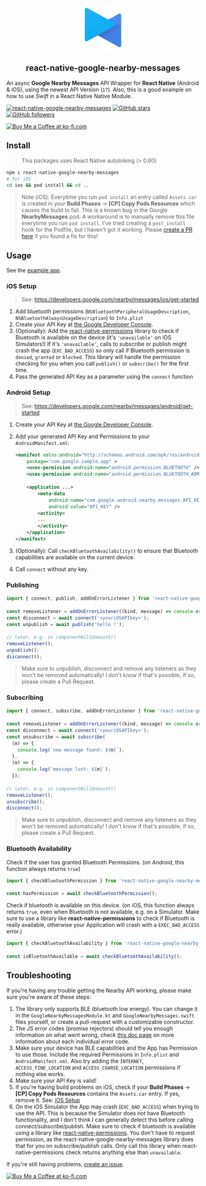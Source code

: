 <p align="center">
  <img src="img/nearby-messages-icon.png" height="120" />
  <h2 align="center">react-native-google-nearby-messages</h2>
</p>

An async **Google Nearby Messages** API Wrapper for **React Native** (Android & iOS), using the newest API Version (`17`). Also, this is a good example on how to use _Swift_ in a React Native Native Module.

[![react-native-google-nearby-messages](https://badge.fury.io/js/react-native-google-nearby-messages.svg)](https://badge.fury.io/js/react-native-google-nearby-messages)
[![GitHub stars](https://img.shields.io/github/stars/mrousavy/react-native-google-nearby-messages.svg?style=social&label=Star&maxAge=2592000)](https://GitHub.com/mrousavy/react-native-google-nearby-messages/stargazers/)
[![GitHub followers](https://img.shields.io/github/followers/mrousavy.svg?style=social&label=Follow&maxAge=2592000)](https://github.com/mrousavy?tab=followers)

<a href='https://ko-fi.com/F1F8CLXG' target='_blank'><img height='36' style='border:0px;height:36px;' src='https://az743702.vo.msecnd.net/cdn/kofi2.png?v=0' border='0' alt='Buy Me a Coffee at ko-fi.com' /></a>

## Install

> This packages uses React Native autolinking (> 0.60)

```sh
npm i react-native-google-nearby-messages
# for iOS
cd ios && pod install && cd ..
```

> Note (iOS): Everytime you run `pod install` an entry called `Assets.car` is created in your **Build Phases** -> **[CP] Copy Pods Resources** which causes the build to fail. This is a known bug in the Google **NearbyMessages** pod. A workaround is to manually remove this file everytime you run `pod install`. I've tried creating a `post_install` hook for the Podfile, but I haven't got it working. Please [create a PR here](https://github.com/mrousavy/react-native-google-nearby-messages/pulls) if you found a fix for this!

## Usage

See the [example app](example/).

### iOS Setup

> See: https://developers.google.com/nearby/messages/ios/get-started

1. Add bluetooth permissions (`NSBluetoothPeripheralUsageDescription`, `NSBluetoothAlwaysUsageDescription`) to `Info.plist`
2. Create your API Key at [the Google Developer Console](https://console.developers.google.com/flows/enableapi?apiid=copresence&keyType=CLIENT_SIDE_IOS&reusekey=true).
3. (Optionally): Add the [react-native-permissions](https://github.com/react-native-community/react-native-permissions) library to check if Bluetooth is available on the device (it's `'unavailable'` on iOS Simulators!) If it's `'unavailable'`, calls to subscribe or publish might crash the app (`EXC_BAD_ACCESS`) so only call if Bluetooth permission is `denied`, `granted` or `blocked`. This library will handle the permission checking for you when you call `publish()` or `subscribe()` for the first time.
4. Pass the generated API Key as a parameter using the `connect` function

### Android Setup

> See: https://developers.google.com/nearby/messages/android/get-started

1. Create your API Key at [the Google Developer Console](https://console.developers.google.com/flows/enableapi?apiid=copresence&keyType=CLIENT_SIDE_ANDROID&reusekey=true).
2. Add your generated API Key and Permissions to your `AndroidManifest.xml`:

    ```xml
    <manifest xmlns:android="http://schemas.android.com/apk/res/android"
        package="com.google.sample.app" >
        <uses-permission android:name="android.permission.BLUETOOTH" />
        <uses-permission android:name="android.permission.BLUETOOTH_ADMIN" />

        <application ...>
            <meta-data
                android:name="com.google.android.nearby.messages.API_KEY"
                android:value="API_KEY" />
            <activity>
            ...
            </activity>
        </application>
    </manifest>
    ```

3. (Optionally): Call `checkBluetoothAvailability()` to ensure that Bluetooth capabilities are available on the current device.
4. Call `connect` without any key.

### Publishing

```ts
import { connect, publish, addOnErrorListener } from 'react-native-google-nearby-messages';

const removeListener = addOnErrorListener((kind, message) => console.error(`${kind}: ${message}`));
const disconnect = await connect('<youriOSAPIkey>');
const unpublish = await publish('hello !');

// later, e.g. in componentWillUnmount()
removeListener();
unpublish();
disconnect();
```

> Make sure to unpublish, disconnect and remove any listeners as they won't be removed automatically! I don't know if that's possible, if so, please create a Pull Request.

### Subscribing

```ts
import { connect, subscribe, addOnErrorListener } from 'react-native-google-nearby-messages';

const removeListener = addOnErrorListener((kind, message) => console.error(`${kind}: ${message}`));
const disconnect = await connect('<youriOSAPIkey>');
const unsubscribe = await subscribe(
  (m) => {
    console.log(`new message found: ${m}`);
  },
  (m) => {
    console.log(`message lost: ${m}`);
  });

// later, e.g. in componentWillUnmount()
removeListener();
unsubscribe();
disconnect();
```

> Make sure to unpublish, disconnect and remove any listeners as they won't be removed automatically! I don't know if that's possible, if so, please create a Pull Request.

### Bluetooth Availability

Check if the user has granted Bluetooth Permissions. (on Android, this function always returns `true`)

```ts
import { checkBluetoothPermission } from 'react-native-google-nearby-messages';

const hasPermission = await checkBluetoothPermission();
```

Check if bluetooth is available on this device. (on iOS, this function always returns `true`, even when Bluetooth is not available, e.g. on a Simulator. Make sure to use a library like **react-native-permissions** to check if Bluetooth is really available, otherwise your Application will crash with a `EXEC_BAD_ACCESS` error.)

```ts
import { checkBluetoothAvailability } from 'react-native-google-nearby-messages';

const isBluetoothAvailable = await checkBluetoothAvailability();
```

## Troubleshooting

If you're having any trouble getting the Nearby API working, please make sure you're aware of these steps:

1. The library only supports BLE (bluetooth low energy). You can change it in the `GoogleNearbyMessagesModule.kt` and `GoogleNearbyMessages.swift` files yourself, or create a pull-request with a customizable constructor.
2. The JS error codes (promise rejectors) should tell you enough information on what went wrong, check [this doc page](https://developers.google.com/android/reference/com/google/android/gms/nearby/messages/NearbyMessagesStatusCodes) on more information about each individual error code.
3. Make sure your device has BLE capabilities and the App has Permission to use those. Include the required Permissions in `Info.plist` and `AndroidManifest.xml`. Also try adding the `INTERNET`, `ACCESS_FINE_LOCATION` and `ACCESS_COARSE_LOCATION` permissions if nothing else works.
4. Make sure your API Key is valid!
5. If you're having build problems on iOS, check if your **Build Phases** -> **[CP] Copy Pods Resources** contains the `Assets.car` entry. If yes, remove it. See: [iOS Setup](#ios-setup)
6. On the iOS Simulator the App may crash (`EXC_BAD_ACCESS`) when trying to use the API. This is because the Simulator does not have Bluetooth functionality, and I don't think I can generally detect this before calling connect/subscribe/publish. Make sure to check if bluetooth is available using a library like [react-native-permissions](https://github.com/react-native-community/react-native-permissions). You don't have to request permission, as the react-native-google-nearby-messages library does that for you on subscribe/publish calls. Only call this library when react-native-permissions check returns anything else than `unavailable`.

If you're still having problems, [create an issue](https://github.com/mrousavy/react-native-google-nearby-messages/issues).

<a href='https://ko-fi.com/F1F8CLXG' target='_blank'><img height='36' style='border:0px;height:36px;' src='https://az743702.vo.msecnd.net/cdn/kofi2.png?v=0' border='0' alt='Buy Me a Coffee at ko-fi.com' /></a>
